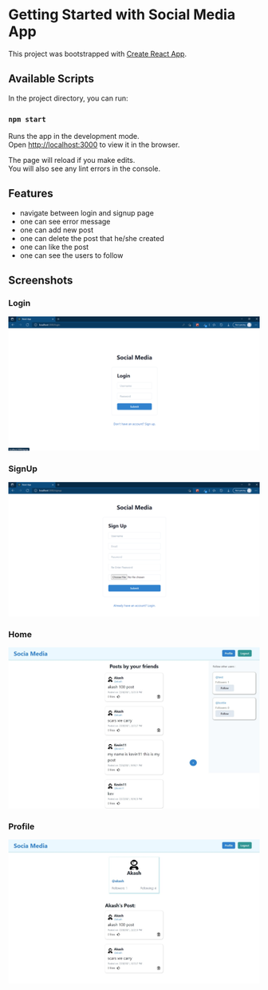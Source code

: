 # Getting Started with Social Media App

This project was bootstrapped with [Create React App](https://github.com/facebook/create-react-app).

## Available Scripts

In the project directory, you can run:

### `npm start`

Runs the app in the development mode.\
Open [http://localhost:3000](http://localhost:3000) to view it in the browser.

The page will reload if you make edits.\
You will also see any lint errors in the console.

## Features

-   navigate between login and signup page
-   one can see error message
-   one can add new post
-   one can delete the post that he/she created
-   one can like the post
-   one can see the users to follow

## Screenshots

### Login

![Login Page](./Screenshots/Loing.png)

### SignUp

![SignUp Page](./Screenshots/Signup.png)

### Home

![Home Page](./Screenshots/Home.jpeg)

### Profile

![Profile Page](./Screenshots/profile.jpeg)

